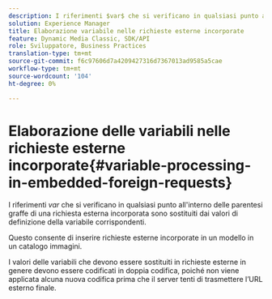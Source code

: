 ```yaml
---
description: I riferimenti $var$ che si verificano in qualsiasi punto all'interno delle parentesi graffe di una richiesta esterna incorporata sono sostituiti dai valori di definizione della variabile corrispondenti.
solution: Experience Manager
title: Elaborazione variabile nelle richieste esterne incorporate
feature: Dynamic Media Classic, SDK/API
role: Sviluppatore, Business Practices
translation-type: tm+mt
source-git-commit: f6c97606d7a4209427316d7367013ad9585a5cae
workflow-type: tm+mt
source-wordcount: '104'
ht-degree: 0%

---
```



# Elaborazione delle variabili nelle richieste esterne incorporate{#variable-processing-in-embedded-foreign-requests}

I riferimenti $var$ che si verificano in qualsiasi punto all&#39;interno delle parentesi graffe di una richiesta esterna incorporata sono sostituiti dai valori di definizione della variabile corrispondenti.

Questo consente di inserire richieste esterne incorporate in un modello in un catalogo immagini.

I valori delle variabili che devono essere sostituiti in richieste esterne in genere devono essere codificati in doppia codifica, poiché non viene applicata alcuna nuova codifica prima che il server tenti di trasmettere l’URL esterno finale.

